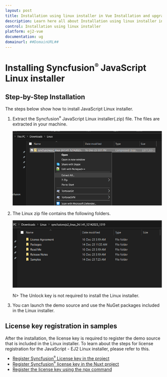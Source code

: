 ```yaml
---
layout: post
title: Installation using linux installer in Vue Installation and upgrade component | Syncfusion
description: Learn here all about Installation using linux installer in Syncfusion Vue Installation and upgrade component of Syncfusion Essential JS 2 and more.
control: Installation using linux installer 
platform: ej2-vue
documentation: ug
domainurl: ##DomainURL##
---
```


# Installing Syncfusion<sup style="font-size:70%">&reg;</sup> JavaScript Linux installer

## Step-by-Step Installation

The steps below show how to install JavaScript Linux installer.

1. Extract the Syncfusion<sup style="font-size:70%">&reg;</sup> JavaScript Linux installer(.zip) file. The files are extracted in your machine.

   ![Welcome wizard](images/Linux_Installer1.png)
   

2. The Linux zip file contains the following folders.

   ![License Agreement](images/Linux_Installer2.png)   
   
   N> The Unlock key is not required to install the Linux installer.


4. You can launch the demo source and use the NuGet packages included in the Linux installer.



## License key registration in samples

After the installation, the license key is required to register the demo source that is included in the Linux installer. To learn about the steps for license registration for the JavaScript - EJ2 Linux installer, please refer to this.

* [Register Syncfusion<sup style="font-size:70%">&reg;</sup> License key in the project](https://ej2.syncfusion.com/vue/documentation/licensing/license-key-registration#register-syncfusion-license-key-in-the-project)
* [Register Syncfusion<sup style="font-size:70%">&reg;</sup> license key in the Nuxt project](https://ej2.syncfusion.com/vue/documentation/licensing/license-key-registration#register-syncfusion-license-key-in-the-nuxt-project)
* [Register the license key using the npx command](https://ej2.syncfusion.com/vue/documentation/licensing/license-key-registration#register-syncfusion-license-key-using-the-npx-command)